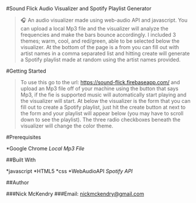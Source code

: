 #Sound Flick Audio Visualizer and Spotify Playlist Generator

> 🎧 An audio visualizer made using web-audio API and javascript. You can upload a local Mp3 file and the visualizer will analyze the frequencies and make the bars bounce accordingly. I included 3 themes; warm, cool, and red/green, able to be selected below the visualizer. At the bottom of the page is a from you can fill out with artist names in a comma separated list and hitting create will generate a Spotify playlist made at random using the artist names provided.

#Getting Started

> To use this go to the url: https://sound-flick.firebaseapp.com/ and upload an Mp3 file off of your machine using the button that says Mp3, if the fie is supported music will automatically start playing and the visualizer will start. At below the visualizer is the form that you can fill out to create a Spotify playlist, just hit the create button at next to the form and your playlist will appear below (you may have to scroll down to see the playlist). The three radio checkboxes beneath the visualizer will change the color theme.

#Prerequisites

*Google Chrome
*Local Mp3 File*

##Built With

*javascript
*HTML5
*css
*WebAudioAPI
*Spotify API*

##Author

###Nick McKendry
###Email: nickmckendry@gmail.com
